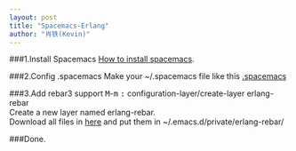 ```yaml
---
layout: post
title: "Spacemacs-Erlang"
author: "肖铁(Kevin)"
---
```


###1.Install Spacemacs
[How to install spacemacs](https://github.com/syl20bnr/spacemacs).

###2.Config .spacemacs
Make your ~/.spacemacs file like this
[.spacemacs](https://github.com/wudixiaotie/MyConfig/blob/master/.spacemacs)

###3.Add rebar3 support
<kbd>M</kbd>-<kbd>m</kbd> <kbd>:</kbd> configuration-layer/create-layer erlang-rebar  
Create a new layer named erlang-rebar.  
Download all files in [here](https://github.com/sirn/dotfiles/tree/master/emacs/spacemacs.d/layers/erlang-rebar)
 and put them in ~/.emacs.d/private/erlang-rebar/

###Done.